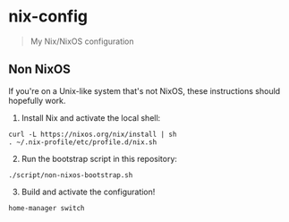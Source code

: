 # nix-config

> My Nix/NixOS configuration

## Non NixOS

If you're on a Unix-like system that's not NixOS, these instructions should
hopefully work.

1. Install Nix and activate the local shell:

```
curl -L https://nixos.org/nix/install | sh
. ~/.nix-profile/etc/profile.d/nix.sh
```

2. Run the bootstrap script in this repository:

```
./script/non-nixos-bootstrap.sh
```

3. Build and activate the configuration!

```
home-manager switch
```
